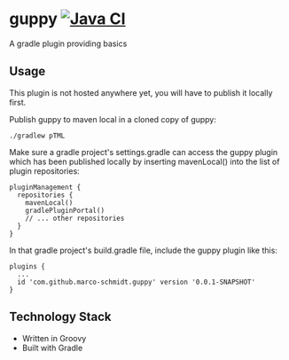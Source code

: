 # guppy [![Java CI](https://github.com/marco-schmidt/guppy/workflows/Java%20CI/badge.svg)](https://github.com/marco-schmidt/guppy/actions?query=workflow%3A%22Java+CI%22)

A gradle plugin providing basics

## Usage

This plugin is not hosted anywhere yet, you will have to publish it locally first.

Publish guppy to maven local in a cloned copy of guppy:
```
./gradlew pTML
```

Make sure a gradle project's settings.gradle can access the guppy plugin which has been published locally by inserting mavenLocal() into the list of plugin repositories:
```
pluginManagement {
  repositories {
    mavenLocal()
    gradlePluginPortal()
    // ... other repositories
  }
}
```

In that gradle project's build.gradle file, include the guppy plugin like this:
```
plugins {
  ...
  id 'com.github.marco-schmidt.guppy' version '0.0.1-SNAPSHOT'
}
```

## Technology Stack

* Written in Groovy
* Built with Gradle
